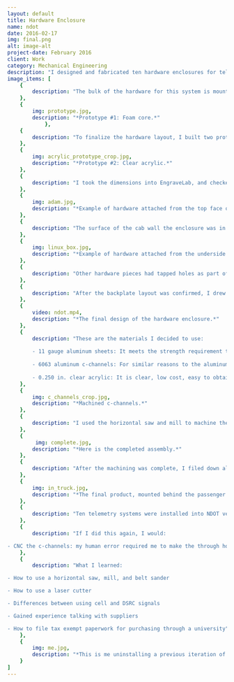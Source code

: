 ```yaml
---
layout: default
title: Hardware Enclosure
name: ndot
date: 2016-02-17
img: final.png
alt: image-alt
project-date: February 2016
client: Work
category: Mechanical Engineering
description: "I designed and fabricated ten hardware enclosures for telemetry to provide real time winter weather and road condition updates to the Nevada Department of Transportation (NDOT), utilizing their own vehicles operating in the Sierra Nevada foothills and mountains. The purpose of this project is to enable NDOT to more effectively allocate their resources (snow plows, salt, etc.). In addition to taking weather readings, this system also monitors the rate at which salt is being spread onto the ground, and senses when there is no longer any salt in the back of the plow."
image_items: [
    {
        description: "The bulk of the hardware for this system is mounted inside the cab of the vehicle, where it is protected from the weather. I was responsible for designing the layout of the hardware and its enclosure, while fitting within the space behind the passenger seat in the cab of the vehicle."
    },
    {
        img: prototype.jpg,
        description: "*Prototype #1: Foam core.*"
            },
    {
        description: "To finalize the hardware layout, I built two prototypes. For the first prototype, I used foam core as the backplate to get an understanding of the locations of the mounting holes."
    },
    {
        img: acrylic_prototype_crop.jpg,
        description: "*Prototype #2: Clear acrylic.*"
    },
    {
        description: "I took the dimensions into EngraveLab, and checked to confirm these locations were correct with my second prototype: laser cutting acrylic and screwing the hardware pieces to the acrylic plate. I had the incorrect placement for a couple mounting holes, changed the holes that needed to be changed, and laser cut a second time. To save on resources, I purposely left the acrylic plate larger than what the plate would be in the final product so I could cut a second test round, by simply adjusting my origin point so I could reuse my acrylic test piece."
    },
    {
        img: adam.jpg,
        description: "*Example of hardware attached from the top face of the backplate.*"
    },
    {
        description: "The surface of the cab wall the enclosure was in contact with was padding material, so it wasn’t necessary to have a flush surface on the back side of the enclosure.The hardware pieces that had through holes for mounting purposes were secured onto the backplate by machine screws from the topside and lock nuts."
    },
    {
        img: linux_box.jpg,
        description: "*Example of hardware attached from the underside of the backplate.*"
    },
    {
        description: "Other hardware pieces had tapped holes as part of its design, and those were attached to the backplate by machine screws and lock washers from the underside."
    },
    {
        description: "After the backplate layout was confirmed, I drew up the hole locations in SolidWorks and sent a Parasolid file to a vendor to machine the backplate. I finalized the c-channel and cover design after discussing it with the technician who would be doing the installations, to ensure the process of mounting the enclosure to the wall of the cab of the snow plow was be straightforward."
    },
    {
        video: ndot.mp4,
        description: "*The final design of the hardware enclosure.*"
    },
    {
        description: "These are the materials I decided to use:
        
        - 11 gauge aluminum sheets: It meets the strength requirement to withstand truck vibrations and is able to take the load of the equipment. It is relatively lightweight, easy to acquire, and falls under cost restrictions.
        
        - 6063 aluminum c-channels: For similar reasons to the aluminum sheets, these c-channels are relatively strong while being lightweight, low cost, and easy to acquire. Another key characteristic were the right angle inside and outside corners, allowing nuts to lay flat.
        
        - 0.250 in. clear acrylic: It is clear, low cost, easy to obtain, and rigid enough to act as a barrier between the electronics and the passenger seat. This allows easy initial diagnostic testing - being able to see status lights on the hardware."
    },
    {
        img: c_channels_crop.jpg,
        description: "*Machined c-channels.*"
    },
    {
        description: "I used the horizontal saw and mill to machine the c-channels. I opted to use the mill instead of a CNC because the university only has one CNC to handle all of the mechanical engineering department projects, so I had a quicker turnaround if I machined the parts myself. I ordered 3 foot lengths, cut the c-channels to size, and then milled tapped and through holes. I used a laser cutter to cut the acrylic sheets to size and through holes for machine screws and access holes for a socket wrench (if the need arose to have them), and etched the university’s and NDOT’s logos as a finishing touch."
    },
    {
         img: complete.jpg,
        description: "*Here is the completed assembly.*"
    },
    {
        description: "After the machining was complete, I filed down all sharp edges, attached the hardware to the backplates, assembled the enclosures, and connected the wiring."
    },
    {
        img: in_truck.jpg,
        description: "*The final product, mounted behind the passenger seat in the cab of the snow plow. (The passenger seat was not installed in this photo.)*"
    },
    {
        description: "Ten telemetry systems were installed into NDOT vehicles."
    },
    {
        description: "If I did this again, I would:

- CNC the c-channels: my human error required me to make the through holes in the acrylic with lower tolerances than I would have used otherwise so the machine screws were guaranteed to fit and be secured in the tapped holes in the c-channels."
    },
    {
        description: "What I learned:

- How to use a horizontal saw, mill, and belt sander

- How to use a laser cutter

- Differences between using cell and DSRC signals

- Gained experience talking with suppliers

- How to file tax exempt paperwork for purchasing through a university"
    },
    {
        img: me.jpg,
        description: "*This is me uninstalling a previous iteration of a weather sensor mount on a snow plow.*"
    }    
]
---
```

